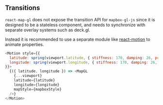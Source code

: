 ## Transitions

`react-map-gl` does not expose the transition API for `mapbox-gl-js` since it is designed to be a stateless component, and needs to synchronize with separate overlay systems such as deck.gl.

Instead it is recommended to use a separate module like [react-motion](https://github.com/chenglou/react-motion) to animate properties.

```js
<Motion style={{
  latitude: spring(viewport.latitude, { stiffness: 170, damping: 26, precision: 0.000001 }),
  longitude: spring(viewport.longitude, { stiffness: 170, damping: 26, precision: 0.000001 })
}}>
  {({ latitude, longitude }) => <MapGL
    {...viewport}
    latitude={latitude}
    longitude={longitude}
    mapStyle={mapboxStyle}
  />}
</Motion>
```

